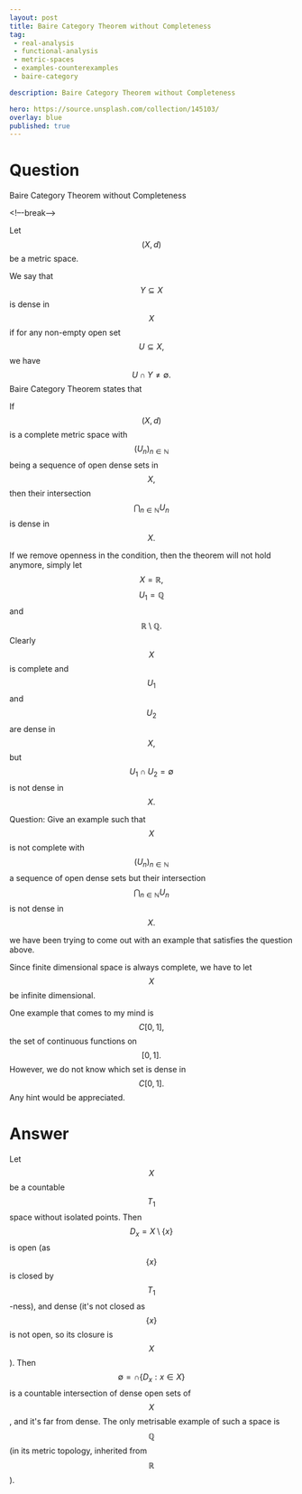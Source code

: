 ```yaml
---
layout: post
title: Baire Category Theorem without Completeness
tag:
 - real-analysis
 - functional-analysis
 - metric-spaces
 - examples-counterexamples
 - baire-category

description: Baire Category Theorem without Completeness

hero: https://source.unsplash.com/collection/145103/
overlay: blue 
published: true
---
```


# Question 

Baire Category Theorem without Completeness

<!–-break-–>


Let $$(X,d)$$ be a metric space.
 
We say that $$Y \subseteq X$$ is dense in $$X$$ if for any non-empty open set $$U\subseteq X,$$ we have $$U \cap Y \neq \emptyset.
$$
Baire Category Theorem states that 

If $$(X,d)$$ is a complete metric space with $$(U_n)_{n \in \mathbb{N}}$$ being a sequence of open dense sets in $$X,$$ then their intersection $$\bigcap_{n \in \mathbb{N}}U_n$$ is dense in $$X.
$$

If we remove openness in the condition, then the theorem will not hold anymore, simply let $$X = \mathbb{R},$$ $$U_1 = \mathbb{Q}$$ and $$\mathbb{R} \setminus \mathbb{Q}.
$$
Clearly $$X$$ is complete and $$U_1$$ and $$U_2$$ are dense in $$X,$$ but $$U_1 \cap U_2 = \emptyset$$ is not dense in $$X.
$$

Question: Give an example such that $$X$$ is not complete with $$(U_n)_{n \in \mathbb{N}}$$ a sequence of open dense sets but their intersection $$\bigcap_{n \in \mathbb{N}}U_n$$ is not dense in $$X.
$$

we have been trying to come out with an example that satisfies the question above.

Since finite dimensional space is always complete, we have to let $$X$$ be infinite dimensional.
 
One example that comes to my mind is $$C[0,1],$$ the set of continuous functions on $$[0,1].
$$ 
However, we do not know which set is dense in $$C[0,1].
$$
Any hint would be appreciated.


# Answer 


Let $$X$$ be a countable $$T_1$$ space without isolated points.
Then $$D_x = X\setminus \{x\}$$ is open (as $$\{x\}$$ is closed by $$T_1$$-ness), and dense (it's not closed as $$\{x\}$$ is not open, so its closure is $$X$$).
Then $$\emptyset = \cap\{D_x: x \in X\}$$ is a countable intersection of dense open sets of $$X$$, and it's far from dense.
The only metrisable example of such a space is $$\mathbb{Q}$$ (in its metric topology, inherited from $$\mathbb{R}$$).

